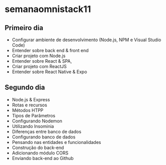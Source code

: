# semanaomnistack11

## Primeiro dia 

- Configurar ambiente de desenvolvimento (Node.js, NPM e Visual Studio Code)
- Entender sobre back end & front end
- Criar projeto com Node.js
- Entender sobre React & SPA,
- Criar projeto com ReactJS
- Entender sobre React Native & Expo

## Segundo dia

- Node.js & Express
- Rotas e recursos
- Métodos HTPP
- Tipos de Parâmetros
- Configurando Nodemon
- Utilizando Insominia
- Diferenças entre banco de dados
- Configurando banco de dados
- Pensando nas entidades e funcionalidades
- Construção do back-end
- Adicionando módulo CORS
- Enviando back-end ao Github
